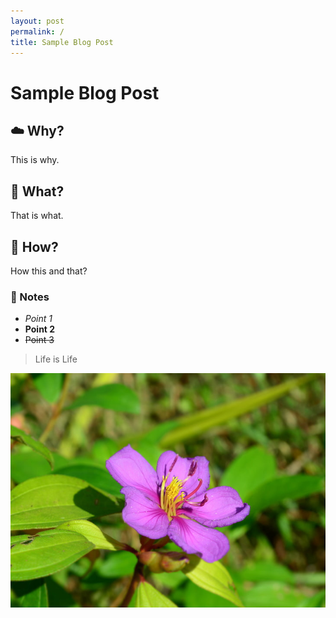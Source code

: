 ```yaml
---
layout: post
permalink: /
title: Sample Blog Post
---
```


# Sample Blog Post

## ☁️ Why?
This is why.

## 🤔 What?
That is what.

## 🔨 How?
How this and that?

### 📒 Notes
- _Point 1_
- **Point 2**
- ~~Point 3~~


> Life is Life

<img src='imgs/image.png'/>